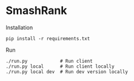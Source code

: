 # SmashRank

Installation

    pip install -r requirements.txt
    
Run

    ./run.py            # Run client 
    ./run.py local      # Run client locally
    ./run.py local dev  # Run dev version locally